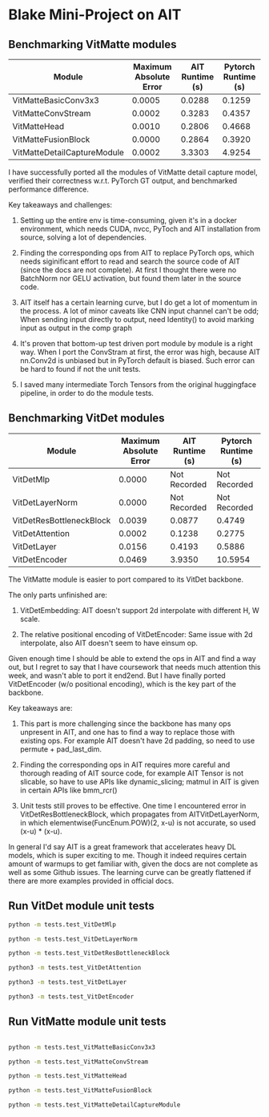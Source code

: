# Blake Mini-Project on AIT

## Benchmarking VitMatte modules

| Module                       | Maximum Absolute Error | AIT Runtime (s)  | Pytorch Runtime (s)  |
|------------------------------|------------------------|-------------|-----------------|
| VitMatteBasicConv3x3         |   0.0005               |   0.0288    |    0.1259       |
| VitMatteConvStream           |   0.0002               |   0.3283    |    0.4357       |
| VitMatteHead                 |   0.0010               |   0.2806    |    0.4668       |
| VitMatteFusionBlock          |   0.0000               |   0.2864    |    0.3920       |
| VitMatteDetailCaptureModule  |   0.0002               |   3.3303    |    4.9254       |

I have successfully ported all the modules of VitMatte detail capture model, verified their correctness w.r.t. PyTorch GT output, and benchmarked performance difference.

Key takeaways and challenges: 

1. Setting up the entire env is time-consuming, given it's in a docker environment, which needs CUDA, nvcc, PyToch and AIT installation from source, solving a lot of dependencies.

2. Finding the corresponding ops from AIT to replace PyTorch ops, which needs siginificant effort to read and search the source code of AIT (since the docs are not complete). At first I thought there were no BatchNorm nor GELU activation, but found them later in the source code. 

3. AIT itself has a certain learning curve, but I do get a lot of momentum in the process. A lot of minor caveats like CNN input channel can't be odd; When sending input directly to output, need Identity() to avoid marking input as output in the comp graph

4. It's proven that bottom-up test driven port module by module is a right way. When I port the ConvStram at first, the error was high, because AIT nn.Conv2d is unbiased but in PyTorch default is biased. Such error can be hard to found if not the unit tests. 

5. I saved many intermediate Torch Tensors from the original huggingface pipeline, in order to do the module tests.


## Benchmarking VitDet modules
| Module                       | Maximum Absolute Error | AIT Runtime (s) | Pytorch Runtime (s) |
|------------------------------|------------------------|-------------|-----------------|
| VitDetMlp                    |    0.0000              | Not Recorded|  Not Recorded   |
| VitDetLayerNorm              |    0.0000              | Not Recorded|   Not Recorded  |
| VitDetResBottleneckBlock     |    0.0039              |   0.0877    |   0.4749        |
| VitDetAttention              |    0.0002              |   0.1238    |   0.2775        |
| VitDetLayer                  |    0.0156              |   0.4193    |   0.5886        |
| VitDetEncoder                |    0.0469              |   3.9350    |   10.5954       |

The VitMatte module is easier to port compared to its VitDet backbone. 

The only parts unfinished are: 

1. VitDetEmbedding: AIT doesn't support 2d interpolate with different H, W scale.

2. The relative positional encoding of VitDetEncoder: Same issue with 2d interpolate, also AIT doesn't seem to have einsum op.

Given enough time I should be able to extend the ops in AIT and find a way out, but I regret to say that I have coursework that needs much attention this week, and wasn't able to port it end2end. But I have finally ported VitDetEncoder (w/o positional encoding), which is the key part of the backbone.

Key takeaways are:

1. This part is more challenging since the backbone has many ops unpresent in AIT, and one has to find a way to replace those with existing ops. For example AIT doesn't have 2d padding, so need to use permute + pad_last_dim.

2. Finding the corresponding ops in AIT requires more careful and thorough reading of AIT source code, for example AIT Tensor is not slicable, so have to use APIs like dynamic_slicing; matmul in AIT is given in certain APIs like bmm_rcr()

3. Unit tests still proves to be effective. One time I encountered error in VitDetResBottleneckBlock, which propagates from AITVitDetLayerNorm, in which elementwise(FuncEnum.POW)(2, x-u) is not accurate, so used (x-u) * (x-u).

In general I'd say AIT is a great framework that accelerates heavy DL models, which is super exciting to me. Though it indeed requires certain amount of warmups to get familiar with, given the docs are not complete as well as some Github issues. The learning curve can be greatly flattened if there are more examples provided in official docs.


## Run VitDet module unit tests 

```bash
python -m tests.test_VitDetMlp

python -m tests.test_VitDetLayerNorm

python -m tests.test_VitDetResBottleneckBlock

python3 -m tests.test_VitDetAttention

python3 -m tests.test_VitDetLayer

python3 -m tests.test_VitDetEncoder

```

## Run VitMatte module unit tests 

```bash

python -m tests.test_VitMatteBasicConv3x3

python -m tests.test_VitMatteConvStream

python -m tests.test_VitMatteHead

python -m tests.test_VitMatteFusionBlock

python -m tests.test_VitMatteDetailCaptureModule
```